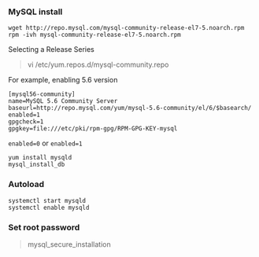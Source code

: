 ### MySQL install
```
wget http://repo.mysql.com/mysql-community-release-el7-5.noarch.rpm
rpm -ivh mysql-community-release-el7-5.noarch.rpm
```
Selecting a Release Series  
> vi /etc/yum.repos.d/mysql-community.repo  

For example, enabling 5.6 version
```
[mysql56-community]
name=MySQL 5.6 Community Server  
baseurl=http://repo.mysql.com/yum/mysql-5.6-community/el/6/$basearch/  
enabled=1  
gpgcheck=1  
gpgkey=file:///etc/pki/rpm-gpg/RPM-GPG-KEY-mysql
```
`enabled=0` or `enabled=1`  

```
yum install mysqld
mysql_install_db
```
### Autoload
```
systemctl start mysqld
systemctl enable mysqld
```
### Set root password
> mysql_secure_installation
